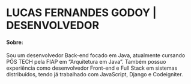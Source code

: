 ## 
<h1><strong>LUCAS FERNANDES GODOY | DESENVOLVEDOR</strong> </h1>
<h4><strong>Sobre:</strong></h4> 
Sou um desenvolvedor Back-end focado em Java, atualmente cursando PÓS TECH pela FIAP em “Arquitetura em Java”.
Também possuo experiência como desenvolvedor Front-end e Full Stack em sistemas distribuídos, tendo já trabalhado com JavaScript, Django e Codeigniter.

<!--
**LuskaFer/LuskaFer** is a ✨ _special_ ✨ repository because its `README.md` (this file) appears on your GitHub profile.

Here are some ideas to get you started:

- 🔭 I’m currently working on ...
- 🌱 I’m currently learning ...
- 👯 I’m looking to collaborate on ...
- 🤔 I’m looking for help with ...
- 💬 Ask me about ...
- 📫 How to reach me: ...
- 😄 Pronouns: ...
- ⚡ Fun fact: ...
-->
